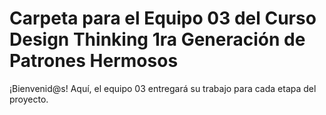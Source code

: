 # Carpeta para el Equipo 03 del Curso Design Thinking 1ra Generación de Patrones Hermosos

¡Bienvenid@s!
Aquí, el equipo 03 entregará su trabajo para cada etapa del proyecto.
